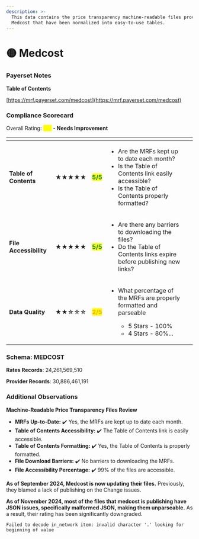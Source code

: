 ```yaml
---
description: >-
  This data contains the price transparency machine-readable files provided by
  Medcost that have been normalized into easy-to-use tables.
---
```


# 🟡 Medcost

### Payerset Notes

**Table of Contents**

[https://mrf.payerset.com/medcost](https://mrf.payerset.com/medcost)

### Compliance Scorecard

Overall Rating: <mark style="color:yellow;">**3/5**</mark>**&#x20;- Needs Improvement**

<table data-view="cards"><thead><tr><th></th><th></th><th></th><th></th><th data-hidden data-card-cover data-type="files"></th></tr></thead><tbody><tr><td><strong>Table of Contents</strong></td><td><strong>★★★★★</strong></td><td><mark style="color:green;"><strong>5/5</strong></mark></td><td><ul><li>Are the MRFs kept up to date each month? </li><li>Is the Table of Contents link easily accessible?</li><li>Is the Table of Contents properly formatted?</li></ul></td><td></td></tr><tr><td><strong>File Accessibility</strong></td><td><strong>★★★★★</strong></td><td><mark style="color:green;"><strong>5/5</strong></mark></td><td><ul><li>Are there any barriers to downloading the files?</li><li>Do the Table of Contents links expire before publishing new links?</li></ul></td><td></td></tr><tr><td><strong>Data Quality</strong></td><td><strong>★★☆☆☆</strong></td><td><mark style="color:orange;"><strong>2/5</strong></mark></td><td><ul><li><p>What percentage of the MRFs are properly formatted and parseable</p><ul><li>5 Stars - 100%</li><li>4 Stars - 80%...</li></ul></li></ul></td><td></td></tr></tbody></table>

### Schema: MEDCOST

**Rates Records**: 24,261,569,510

**Provider Records**: 30,886,461,191

### Additional Observations

**Machine-Readable Price Transparency Files Review**

* **MRFs Up-to-Date:** ✔️ Yes, the MRFs are kept up to date each month.
* **Table of Contents Accessibility:** ✔️ The Table of Contents link is easily accessible.
* **Table of Contents Formatting:** ✔️ Yes, the Table of Contents is properly formatted.
* **File Download Barriers:** ✔️ No barriers to downloading the MRFs.
* **File Accessibility Percentage:** ✔️ 99% of the files are accessible.

**As of September 2024, Medcost is now updating their files.** Previously, they blamed a lack of publishing on the Change issues.

**As of November 2024, most of the files that medcost is publishing have JSON issues, specifically malformed JSON, making them unparseable.** As a result, their rating has been significantly downgraded.

`Failed to decode in_network item: invalid character '.' looking for beginning of value`
